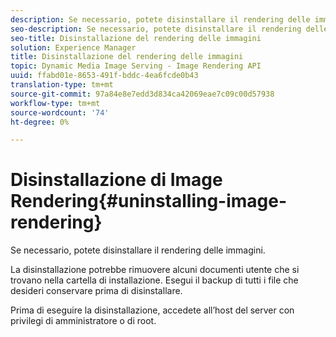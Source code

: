 ```yaml
---
description: Se necessario, potete disinstallare il rendering delle immagini.
seo-description: Se necessario, potete disinstallare il rendering delle immagini.
seo-title: Disinstallazione del rendering delle immagini
solution: Experience Manager
title: Disinstallazione del rendering delle immagini
topic: Dynamic Media Image Serving - Image Rendering API
uuid: ffabd01e-8653-491f-bddc-4ea6fcde0b43
translation-type: tm+mt
source-git-commit: 97a84e8e7edd3d834ca42069eae7c09c00d57938
workflow-type: tm+mt
source-wordcount: '74'
ht-degree: 0%

---
```



# Disinstallazione di Image Rendering{#uninstalling-image-rendering}

Se necessario, potete disinstallare il rendering delle immagini.

La disinstallazione potrebbe rimuovere alcuni documenti utente che si trovano nella cartella di installazione. Esegui il backup di tutti i file che desideri conservare prima di disinstallare.

Prima di eseguire la disinstallazione, accedete all’host del server con privilegi di amministratore o di root.
